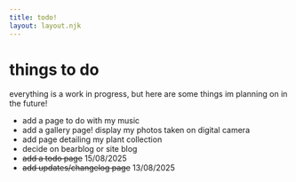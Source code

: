 ```yaml
---
title: todo!
layout: layout.njk
---
```

# things to do

everything is a work in progress, but here are some things im planning on in the future!

- add a page to do with my music
- add a gallery page! display my photos taken on digital camera
- add page detailing my plant collection
- decide on bearblog or site blog
- ~~add a todo page~~ 15/08/2025
- ~~add updates/changelog page~~ 13/08/2025
